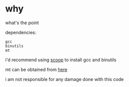 # why
what's the point

dependencies:
```
gcc
binutils
mt
```

i'd recommend using [scoop](https://scoop.sh) to install gcc and binutils

mt can be obtained from [here](https://github.com/eladkarako/mt)

i am not responsible for any damage done with this code
